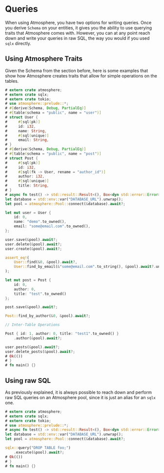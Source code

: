 # Queries

When using Atmosphere, you have two options for writing queries. Once you
derive `Schema` on your entities, it gives you the ability to use querying
traits that Atmosphere comes with. However, you can at any point reach down
and write your queries in raw SQL, the way you would if you used `sqlx`
directly.

## Using Atmosphere Traits

Given the Schema from the section before, here is some examples that show how
Atmosphere creates traits that allow for simple operations on the tables.

```rust
# extern crate atmosphere;
# extern crate sqlx;
# extern crate tokio;
# use atmosphere::prelude::*;
# #[derive(Schema, Debug, PartialEq)]
# #[table(schema = "public", name = "user")]
# struct User {
#     #[sql(pk)]
#     id: i32,
#     name: String,
#     #[sql(unique)]
#     email: String,
# }
# #[derive(Schema, Debug, PartialEq)]
# #[table(schema = "public", name = "post")]
# struct Post {
#     #[sql(pk)]
#     id: i32,
#     #[sql(fk -> User, rename = "author_id")]
#     author: i32,
#     #[sql(unique)]
#     title: String,
# }
# async fn test() -> std::result::Result<(), Box<dyn std::error::Error>> {
let database = std::env::var("DATABASE_URL").unwrap();
let pool = atmosphere::Pool::connect(&database).await?;

let mut user = User {
    id: 0,
    name: "demo".to_owned(),
    email: "some@email.com".to_owned(),
};

user.save(&pool).await?;
user.delete(&pool).await?;
user.create(&pool).await?;

assert_eq!(
    User::find(&0, &pool).await?,
    User::find_by_email(&"some@email.com".to_string(), &pool).await?.unwrap()
);

let mut post = Post {
    id: 0,
    author: 0,
    title: "test".to_owned()
};

post.save(&pool).await?;

Post::find_by_author(&0, &pool).await?;

// Inter-Table Operations

Post { id: 1, author: 0, title: "test1".to_owned() }
    .author(&pool).await?;

user.posts(&pool).await?;
user.delete_posts(&pool).await?;
# Ok(())
# }
# fn main() {}
```

## Using raw SQL

As previously explained, it is always possible to reach down and perform raw SQL
queries on an Atmosphere pool, since it is just an alias for an `sqlx` one.

```rust
# extern crate atmosphere;
# extern crate sqlx;
# extern crate tokio;
# use atmosphere::prelude::*;
# async fn test() -> std::result::Result<(), Box<dyn std::error::Error>> {
let database = std::env::var("DATABASE_URL").unwrap();
let pool = atmosphere::Pool::connect(&database).await?;

sqlx::query("DROP TABLE foo;")
    .execute(&pool).await?;
# Ok(())
# }
# fn main() {}
```

